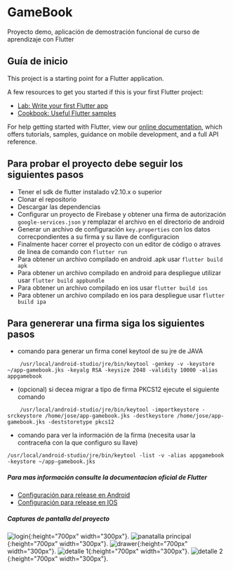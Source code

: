 # GameBook

Proyecto demo, aplicación de demostración funcional de curso de aprendizaje con Flutter

## Guía de inicio 

This project is a starting point for a Flutter application.

A few resources to get you started if this is your first Flutter project:

- [Lab: Write your first Flutter app](https://flutter.dev/docs/get-started/codelab)
- [Cookbook: Useful Flutter samples](https://flutter.dev/docs/cookbook)

For help getting started with Flutter, view our
[online documentation](https://flutter.dev/docs), which offers tutorials,
samples, guidance on mobile development, and a full API reference.

## Para probar el proyecto debe seguir los siguientes pasos

- Tener el sdk de flutter instalado v2.10.x o superior
- Clonar el repositorio
- Descargar las dependencias
- Configurar un proyecto de Firebase y obtener una firma de autorización ```google-services.json``` y remplazar el archivo en el directorio de android
- Generar un archivo de configuración ```key.properties``` con los datos correcpondientes a su firma y su llave de configuracion 
- Finalmente hacer correr el proyecto con un editor de código o atraves de linea de comando con ```flutter run```
- Para obtener un archivo compilado en android .apk usar ```flutter build apk```
- Para obtener un archivo compilado en android para despliegue utilizar usar ```flutter build appbundle```
- Para obtener un archivo compilado en ios  usar ```flutter build ios```
- Para obtener un archivo compilado en ios para despliegue  usar ```flutter build ipa```

## Para genererar una firma siga los siguientes pasos

- comando para generar un firma conel keytool de su jre de JAVA

```
    /usr/local/android-studio/jre/bin/keytool -genkey -v -keystore ~/app-gamebook.jks -keyalg RSA -keysize 2048 -validity 10000 -alias appgamebook
```

- (opcional) si decea migrar a tipo de firma PKCS12 ejecute el siguiente comando
```
    /usr/local/android-studio/jre/bin/keytool -importkeystore -srckeystore /home/jose/app-gamebook.jks -destkeystore /home/jose/app-gamebook.jks -deststoretype pkcs12
```

- comando para ver la información de la firma (necesita usar la contraceña con la que configuro su llave)

```
/usr/local/android-studio/jre/bin/keytool -list -v -alias appgamebook -keystore ~/app-gamebook.jks
```

##### Para mas información consulte la documentacion oficial de Flutter 
- [Configuración para release en Android](https://docs.flutter.dev/deployment/android)
- [Configuración para release en IOS](https://docs.flutter.dev/deployment/ios)

##### Capturas de pantalla del proyecto

![login](assets/img/demo-screen/photo_2022-10-05_16-44-38.jpg){:height="700px" width="300px"}.
![panatalla principal](assets/img/demo-screen/photo_2022-10-05_16-44-56.jpg){:height="700px" width="300px"}.
![drawer](assets/img/demo-screen/photo_2022-10-05_16-45-04.jpg){:height="700px" width="300px"}.
![detalle 1](assets/img/demo-screen/photo_2022-10-05_16-45-04.jpg){:height="700px" width="300px"}.
![detalle 2](assets/img/demo-screen/photo_2022-10-05_16-45-21.jpg){:height="700px" width="300px"}.